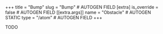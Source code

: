 +++
title = "Bump"
slug = "Bump" # AUTOGEN FIELD
[extra]
is_override = false # AUTOGEN FIELD
[[extra.args]]
name = "Obstacle" # AUTOGEN STATIC
type = "/atom" # AUTOGEN FIELD
+++

TODO